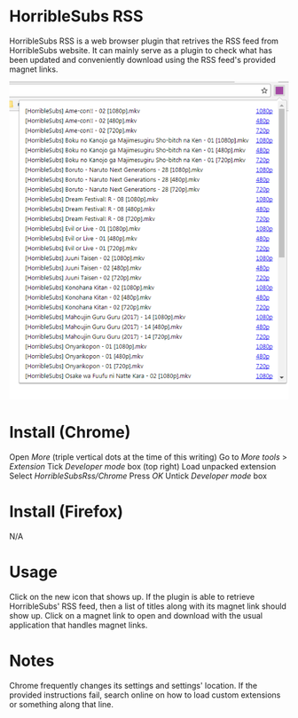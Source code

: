 HorribleSubs RSS
======

HorribleSubs RSS is a web browser plugin that retrives the RSS feed from HorribleSubs website. It can
mainly serve as a plugin to check what has been updated and conveniently download using the RSS feed's
provided magnet links.

![Markers screenshot](https://raw.githubusercontent.com/hueyjj/HorribleSubsRSS/master/Screenshots/Example.png)

Install (Chrome)
======

Open _More_ (triple vertical dots at the time of this writing)
Go to _More tools_ > _Extension_
Tick _Developer mode_ box (top right)
Load unpacked extension
Select _HorribleSubsRss/Chrome_
Press _OK_
Untick _Developer mode_ box

Install (Firefox)
======
N/A

Usage
======

Click on the new icon that shows up. If the plugin is able to retrieve HorribleSubs' RSS feed, then
a list of titles along with its magnet link should show up.
Click on a magnet link to open and download with the usual application that handles magnet links.

Notes
======

Chrome frequently changes its settings and settings' location. If the
provided instructions fail, search online on how to load custom extensions or something along 
that line.
